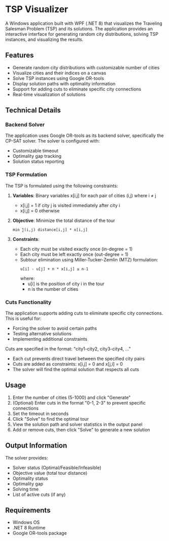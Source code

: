 # TSP Visualizer

A Windows application built with WPF (.NET 8) that visualizes the Traveling Salesman Problem (TSP) and its solutions. 
The application provides an interactive interface for generating random city distributions, solving TSP instances, 
and visualizing the results.

## Features

- Generate random city distributions with customizable number of cities
- Visualize cities and their indices on a canvas
- Solve TSP instances using Google OR-tools
- Display solution paths with optimality information
- Support for adding cuts to eliminate specific city connections
- Real-time visualization of solutions

## Technical Details

### Backend Solver

The application uses Google OR-tools as its backend solver, specifically the CP-SAT solver. The solver is configured with:

- Customizable timeout
- Optimality gap tracking
- Solution status reporting

### TSP Formulation

The TSP is formulated using the following constraints:

1. **Variables**: Binary variables x[i,j] for each pair of cities (i,j) where i ≠ j
   - x[i,j] = 1 if city j is visited immediately after city i
   - x[i,j] = 0 otherwise

2. **Objective**: Minimize the total distance of the tour
   ```
   min ∑(i,j) distance[i,j] * x[i,j]
   ```

3. **Constraints**:
   - Each city must be visited exactly once (in-degree = 1)
   - Each city must be left exactly once (out-degree = 1)
   - Subtour elimination using Miller-Tucker-Zemlin (MTZ) formulation:
     ```
     u[i] - u[j] + n * x[i,j] ≤ n-1
     ```
     where:
     - u[i] is the position of city i in the tour
     - n is the number of cities

### Cuts Functionality

The application supports adding cuts to eliminate specific city connections. This is useful for:

- Forcing the solver to avoid certain paths
- Testing alternative solutions
- Implementing additional constraints

Cuts are specified in the format: "city1-city2, city3-city4, ..."

- Each cut prevents direct travel between the specified city pairs
- Cuts are added as constraints: x[i,j] = 0 and x[j,i] = 0
- The solver will find the optimal solution that respects all cuts

## Usage

1. Enter the number of cities (5-1000) and click "Generate"
2. (Optional) Enter cuts in the format "0-1, 2-3" to prevent specific connections
3. Set the timeout in seconds
4. Click "Solve" to find the optimal tour
5. View the solution path and solver statistics in the output panel
6. Add or remove cuts, then click "Solve" to generate a new solution

## Output Information

The solver provides:

- Solver status (Optimal/Feasible/Infeasible)
- Objective value (total tour distance)
- Optimality status
- Optimality gap
- Solving time
- List of active cuts (if any)

## Requirements

- Windows OS
- .NET 8 Runtime
- Google OR-tools package 
